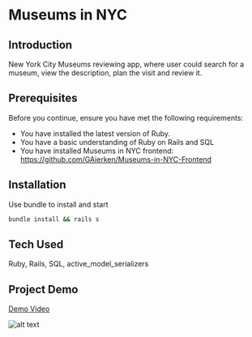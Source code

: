 # Museums in NYC

## Introduction
New York City Museums reviewing app, where user could search for a museum, view the description, plan the visit and review it.

## Prerequisites 
Before you continue, ensure you have met the following requirements:
* You have installed the latest version of Ruby.
* You have a basic understanding of Ruby on Rails and SQL
* You have installed Museums in NYC frontend: https://github.com/GAierken/Museums-in-NYC-Frontend

## Installation 
Use bundle to install and start
```bash
bundle install && rails s
```
## Tech Used
Ruby, Rails, SQL, active_model_serializers

## Project Demo
[Demo Video](https://www.youtube.com/watch?v=1PeeuhozAIo&feature=youtu.be)


![alt text](https://github.com/GAierken/Flatiron-Shopping-Frontend/raw/master/Shopping.gif "Flatiron Shopping")